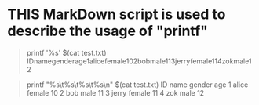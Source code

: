 # THIS MarkDown script is used to describe the usage of "printf"

> printf '%s' $(cat test.txt)
> IDnamegenderage1alicefemale102bobmale113jerryfemale114zokmale12

> printf "%s\t%s\t%s\t%s\n" $(cat test.txt)
ID	name	gender	age
1	alice	female	10
2	bob	    male	11
3	jerry	female	11
4	zok	    male	12


